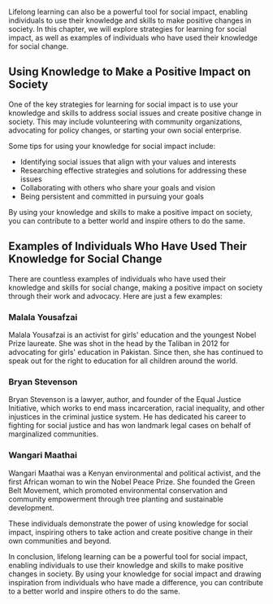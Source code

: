 
Lifelong learning can also be a powerful tool for social impact, enabling individuals to use their knowledge and skills to make positive changes in society. In this chapter, we will explore strategies for learning for social impact, as well as examples of individuals who have used their knowledge for social change.

Using Knowledge to Make a Positive Impact on Society
----------------------------------------------------

One of the key strategies for learning for social impact is to use your knowledge and skills to address social issues and create positive change in society. This may include volunteering with community organizations, advocating for policy changes, or starting your own social enterprise.

Some tips for using your knowledge for social impact include:

* Identifying social issues that align with your values and interests
* Researching effective strategies and solutions for addressing these issues
* Collaborating with others who share your goals and vision
* Being persistent and committed in pursuing your goals

By using your knowledge and skills to make a positive impact on society, you can contribute to a better world and inspire others to do the same.

Examples of Individuals Who Have Used Their Knowledge for Social Change
-----------------------------------------------------------------------

There are countless examples of individuals who have used their knowledge and skills for social change, making a positive impact on society through their work and advocacy. Here are just a few examples:

### Malala Yousafzai

Malala Yousafzai is an activist for girls' education and the youngest Nobel Prize laureate. She was shot in the head by the Taliban in 2012 for advocating for girls' education in Pakistan. Since then, she has continued to speak out for the right to education for all children around the world.

### Bryan Stevenson

Bryan Stevenson is a lawyer, author, and founder of the Equal Justice Initiative, which works to end mass incarceration, racial inequality, and other injustices in the criminal justice system. He has dedicated his career to fighting for social justice and has won landmark legal cases on behalf of marginalized communities.

### Wangari Maathai

Wangari Maathai was a Kenyan environmental and political activist, and the first African woman to win the Nobel Peace Prize. She founded the Green Belt Movement, which promoted environmental conservation and community empowerment through tree planting and sustainable development.

These individuals demonstrate the power of using knowledge for social impact, inspiring others to take action and create positive change in their own communities and beyond.

In conclusion, lifelong learning can be a powerful tool for social impact, enabling individuals to use their knowledge and skills to make positive changes in society. By using your knowledge for social impact and drawing inspiration from individuals who have made a difference, you can contribute to a better world and inspire others to do the same.
